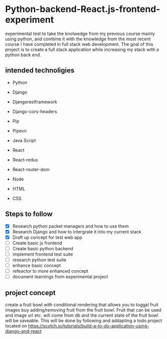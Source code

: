 # Python-backend-React.js-frontend-experiment

experimental test to take the knolwedge from my previous course mainly using python, and combine it with the knowledge from the most recent course I have completed in full stack web development. The goal of this project is to create a full stack application while increasing my stack with a python back end.

## intended technoligies 
- Python
- Django
- Djangorestframework
- Django-cors-headers
- Pip
- Pipevn

- Java Script
- React
- React-redux
- React-router-dom
- Node

- HTML
- CSS

## Steps to follow

- [x] Research python packet managers and how to use them
- [x] Research Django and how to intergrate it into my current stack
- [x] Draft up concept for test web app
- [ ] Create basic js frontend
- [ ] Create basic python backend
- [ ] implement frontend test suite
- [ ] research python test suite
- [ ] enhance basic concept
- [ ] refeactor to more enhanced concept 
- [ ] document learnings from experimental project

## project concept

create a fruit bowl with conditional rendering that allows you to toggal fruit images buy adding/removing fruit from the fruit bowl. Fruit that can be used and image url etc. will come from db and the current state of the fruit bowl will be saveable. This will be done by following and addapting a todo project located on https://scotch.io/tutorials/build-a-to-do-application-using-django-and-react 


